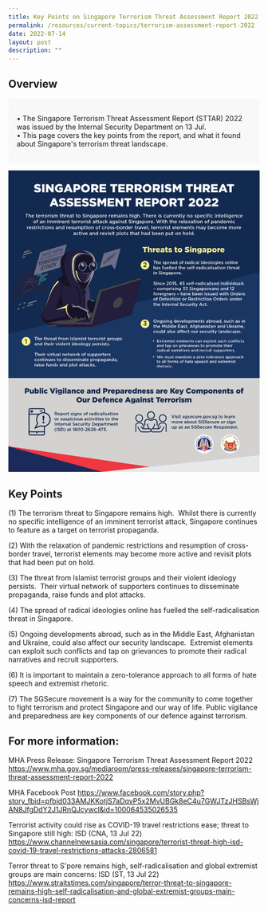 ```yaml
---
title: Key Points on Singapore Terrorism Threat Assessment Report 2022
permalink: /resources/current-topics/terrorism-assessment-report-2022
date: 2022-07-14
layout: post
description: ""
---
```

## Overview 

<div style="border:0px solid #0505f8;background-color:#f8f8f8;padding:1.2em;">
<p>
•	 The Singapore Terrorism Threat Assessment Report (STTAR) 2022 was issued by the Internal Security Department on 13 Jul. 
<br>
•	 This page covers the key points from the report, and what it found about Singapore's terrorism threat landscape. </p></div> 

![](/images/STTAR2022.jpeg)

## Key Points

(1) The terrorism threat to Singapore remains high.  Whilst there is currently no specific intelligence of an imminent terrorist attack, Singapore continues to feature as a target on terrorist propaganda. <br>

(2) With the relaxation of pandemic restrictions and resumption of cross-border travel, terrorist elements may become more active and revisit plots that had been put on hold. <br>

(3) The threat from Islamist terrorist groups and their violent ideology persists.  Their virtual network of supporters continues to disseminate propaganda, raise funds and plot attacks.<br>

(4) The spread of radical ideologies online has fuelled the self-radicalisation threat in Singapore. <br>

(5) Ongoing developments abroad, such as in the Middle East, Afghanistan and Ukraine, could also affect our security landscape.  Extremist elements can exploit such conflicts and tap on grievances to promote their radical narratives and recruit supporters. <br>

(6) It is important to maintain a zero-tolerance approach to all forms of hate speech and extremist rhetoric.<br>

(7) The SGSecure movement is a way for the community to come together to fight terrorism and protect Singapore and our way of life. Public vigilance and preparedness are key components of our defence against terrorism. <br>


## For more information: 

MHA Press Release: Singapore Terrorism Threat Assessment Report 2022 <https://www.mha.gov.sg/mediaroom/press-releases/singapore-terrorism-threat-assessment-report-2022>

MHA Facebook Post <https://www.facebook.com/story.php?story_fbid=pfbid033AMJKKotjS7aDqvP5x2MvUBGk8eC4u7GWJTzJHSBsWjAN8JfgDdY2J1JRnQJcywcl&id=100064535026535>

Terrorist activity could rise as COVID-19 travel restrictions ease; threat to Singapore still high: ISD (CNA, 13 Jul 22) <https://www.channelnewsasia.com/singapore/terrorist-threat-high-isd-covid-19-travel-restrictions-attacks-2806581>

Terror threat to S'pore remains high, self-radicalisation and global extremist groups are main concerns: ISD (ST, 13 Jul 22) <https://www.straitstimes.com/singapore/terror-threat-to-singapore-remains-high-self-radicalisation-and-global-extremist-groups-main-concerns-isd-report>
